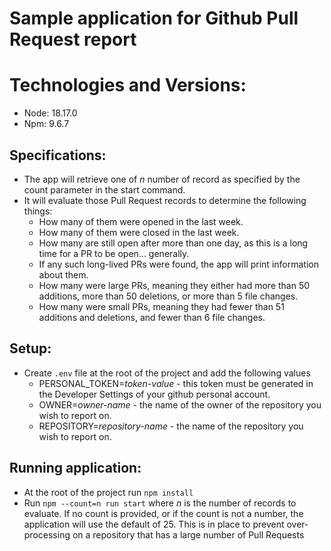 # Sample application for Github Pull Request report

# Technologies and Versions:
  - Node: 18.17.0
  - Npm: 9.6.7

## Specifications:
  - The app will retrieve one of _n_ number of record as specified by the count parameter in the start command.
  - It will evaluate those Pull Request records to determine the following things:
    * How many of them were opened in the last week.
    * How many of them were closed in the last week.
    * How many are still open after more than one day, as this is a long time for a PR to be open... generally.
    * If any such long-lived PRs were found, the app will print information about them.
    * How many were large PRs, meaning they either had more than 50 additions, more than 50 deletions, or more than 5 file changes.
    * How many were small PRs, meaning they had fewer than 51 additions and deletions, and fewer than 6 file changes.

## Setup:
  - Create `.env` file at the root of the project and add the following values
    * PERSONAL_TOKEN=_token-value_ - this token must be generated in the Developer Settings of your github personal account.
    * OWNER=_owner-name_ - the name of the owner of the repository you wish to report on.
    * REPOSITORY=_repository-name_ - the name of the repository you wish to report on.

## Running application:
  - At the root of the project run `npm install`
  - Run `npm --count=n run start` where _n_ is the number of records to evaluate. If no count is provided, or if the count is not a number, the application will use the default of 25. This is in place to prevent over-processing on a repository that has a large number of Pull Requests